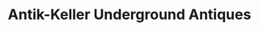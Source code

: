---
title: "Antik-Keller Underground Antiques"
url: /wien/antik-keller-underground-antiques/
shop: Antiquitäten
---